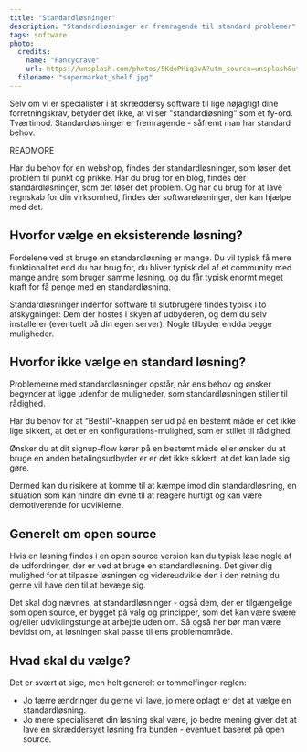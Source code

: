 ```yaml
---
title: "Standardløsninger"
description: "Standardløsninger er fremragende til standard problemer"
tags: software
photo:
  credits:
    name: "Fancycrave"
    url: https://unsplash.com/photos/5KdoPHiq3vA?utm_source=unsplash&utm_medium=referral&utm_content=creditCopyText
  filename: "supermarket_shelf.jpg"
---
```


Selv om vi er specialister i at skræddersy software til lige nøjagtigt dine forretningskrav, betyder det ikke, at vi ser "standardløsning" som et fy-ord.
Tværtimod. Standardløsninger er fremragende - såfremt man har standard behov.

READMORE

Har du behov for en webshop, findes der standardløsninger, som løser det problem til punkt og prikke. Har du brug for en blog, findes der standardløsninger, som det løser det problem. Og har du brug for at lave regnskab for din virksomhed, findes der softwareløsninger, der kan hjælpe med det.

## Hvorfor vælge en eksisterende løsning?

Fordelene ved at bruge en standardløsning er mange. Du vil typisk få mere funktionalitet end du har brug for, du bliver typisk del af et community med mange andre som bruger samme løsning, og du får typisk enormt meget kraft for få penge med en standardløsning.

Standardløsninger indenfor software til slutbrugere findes typisk i to afskygninger: Dem der hostes i skyen af udbyderen, og dem du selv installerer (eventuelt på din egen server). Nogle tilbyder endda begge muligheder.

## Hvorfor ikke vælge en standard løsning?

Problemerne med standardløsninger opstår, når ens behov og ønsker begynder at ligge udenfor de muligheder, som standardløsningen stiller til rådighed.

Har du behov for at “Bestil”-knappen ser ud på en bestemt måde er det ikke lige sikkert, at det er en konfigurations-mulighed, som er stillet til rådighed.

Ønsker du at dit signup-flow kører på en bestemt måde eller ønsker du at bruge en anden betalingsudbyder er er det ikke sikkert, at det kan lade sig gøre.

Dermed kan du risikere at komme til at kæmpe imod din standardløsning, en situation som kan hindre din evne til at reagere hurtigt og kan være demotiverende for udviklerne.

## Generelt om open source

Hvis en løsning findes i en open source version kan du typisk løse nogle af de udfordringer, der er ved at bruge en standardløsning. Det giver dig mulighed for at tilpasse løsningen og videreudvikle den i den retning du gerne vil have den til at bevæge sig.

Det skal dog nævnes, at standardløsninger - også dem, der er tilgængelige som open source, er bygget på valg og principper, som det kan være svære og/eller udviklingstunge at arbejde uden om. Så også her bør man være bevidst om, at løsningen skal passe til ens problemområde.

## Hvad skal du vælge?

Det er svært at sige, men helt generelt er tommelfinger-reglen:

* Jo færre ændringer du gerne vil lave, jo mere oplagt er det at vælge en standardløsning.
* Jo mere specialiseret din løsning skal være, jo bedre mening giver det at lave en skræddersyet løsning fra bunden - eventuelt baseret på open source.

